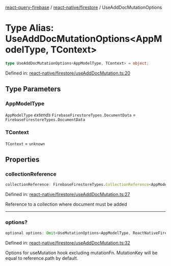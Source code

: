 [react-query-firebase](../../../modules.md) / [react-native/firestore](../index.md) / UseAddDocMutationOptions

# Type Alias: UseAddDocMutationOptions\<AppModelType, TContext\>

```ts
type UseAddDocMutationOptions<AppModelType, TContext> = object;
```

Defined in: [react-native/firestore/useAddDocMutation.ts:20](https://github.com/vpishuk/react-query-firebase/blob/47ed1ecd8b83d68dd4237e8eb73f6aa6dea2c1fa/react-native/firestore/useAddDocMutation.ts#L20)

## Type Parameters

### AppModelType

`AppModelType` *extends* `FirebaseFirestoreTypes.DocumentData` = `FirebaseFirestoreTypes.DocumentData`

### TContext

`TContext` = `unknown`

## Properties

### collectionReference

```ts
collectionReference: FirebaseFirestoreTypes.CollectionReference<AppModelType>;
```

Defined in: [react-native/firestore/useAddDocMutation.ts:27](https://github.com/vpishuk/react-query-firebase/blob/47ed1ecd8b83d68dd4237e8eb73f6aa6dea2c1fa/react-native/firestore/useAddDocMutation.ts#L27)

Reference to a collection where document must be added

***

### options?

```ts
optional options: Omit<UseMutationOptions<AppModelType, ReactNativeFirebase.NativeFirebaseError, UseAddDocMutationValues<AppModelType>, TContext>, "mutationFn">;
```

Defined in: [react-native/firestore/useAddDocMutation.ts:32](https://github.com/vpishuk/react-query-firebase/blob/47ed1ecd8b83d68dd4237e8eb73f6aa6dea2c1fa/react-native/firestore/useAddDocMutation.ts#L32)

Options for useMutation hook excluding mutationFn. MutationKey will be equal to reference.path by default.
